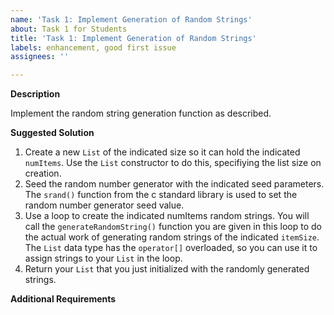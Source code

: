```yaml
---
name: 'Task 1: Implement Generation of Random Strings'
about: Task 1 for Students
title: 'Task 1: Implement Generation of Random Strings'
labels: enhancement, good first issue
assignees: ''

---
```


**Description**

Implement the random string generation function as described.


**Suggested Solution**

1. Create a new `List` of the indicated size so it can hold the indicated
   `numItems`.  Use the `List` constructor to do this, specifiying the
   list size on creation.
2. Seed the random number generator with the indicated seed parameters.
   The `srand()` function from the c standard library is used to set the
   random number generator seed value.
3. Use a loop to create the indicated numItems random strings.  You will call
   the `generateRandomString()` function you are given in this loop to
   do the actual work of generating random strings of the indicated
   `itemSize`.  The `List` data type has the `operator[]` overloaded, so
   you can use it to assign strings to your `List` in the loop.
4. Return your `List` that you just initialized with the randomly 
   generated strings.

**Additional Requirements**

